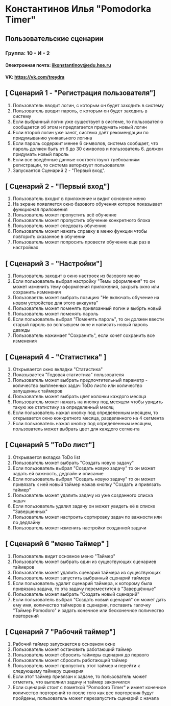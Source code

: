 # Константинов Илья "Pomodorka Timer"
## Пользовательские сценарии
### Группа: 10 - И - 2
#### Электронная почта: iikonstantinov@edu.hse.ru
#### VK: https://vk.com/treydra

## [ Сценарий 1 - "Регистрация пользователя"]
 1. Пользователь вводит логин, с которым он будет заходить в систему
 2. Пользователь вводит пароль, с которым он будет заходить в систему
 4. Если выбранный логин уже существует в системе, то пользователю сообщается об этом и предлагается придумать новый логин
 5. Если второй логин уже занят, система даёт рекомендации по придумыванию уникального логина
 6. Если пароль содержит менее 6 символов, система сообщает, что пароль должен быть от 6 до 30 символов и пользователь 6. должен придумать новый пароль
 8. Если все введённые данные соответствуют требованиям регистрации, то система авторизует пользователя
 10. Запускается Сценарий 2 - "Первый вход".

## [ Сценарий 2 - "Первый вход"]
 1. Пользователь входит в приложение и видит основное меню
 2. На экране появляется окно базового обучения которое показывает функционал приложения
 3. Пользователь может пропустить всё обучение
 4. Пользователь может пропустить обучение конкретного блока
 4. Пользователь может следовать обучению
 5. Пользователь может нажать справку в меню функции чтобы повторить сказанное в обучении
 6. Пользователь может попросить провести обучение еще раз в настройках

## [ Сценарий 3 - "Настройки"]
 1. Пользователь заходит в окно настроек из базового меню
 2. Если пользователь выбрал настройку "Темы оформления" то он может изменить тему оформления приложения, закрыть окно или сохранить изменения
 3. Пользоваетль может выбрать позицию "Не включать обучение на новом устройстве для этого аккаунта"
 4. Пользователь может поменять привязанный логин и выбрть новый
 5. Пользователь может поменять пароль
 6. Если пользователь выбрал "Поменять пароль", то он должен ввести старый пароль во всплывшем окне и написать новый пароль дважды
 7. Пользователь нажимает "Сохранить", если хочет сохранить все изменения

## [ Сценарий 4 - "Статистика" ]
 1. Открывается окно вкладки "Статистика"
 2. Показывается "Годовая статистика" пользователя 
 2. Пользователь может выбрать предпочтительный параметр - количество выплненных задач ToDo листо или количество запущенных таймеров
 3. Пользователь может выбрать цвет колонки каждого месяца
 3. Пользователь может нажать на кнопку под месяцем чтобы увидить такую же статистику за определенный месяц
 4. Если пользователь нажал кнопку под определенным месяцем, то открывается окно конкретного месяца, разделенного на 4 сегмента
 6. Если пользователь нажал кнопку под определенным месяцем, пользователь может выбрать цвет для каждого сегмента

## [ Сценарий 5 "ToDo лист"]
 1. Открывается вкладка ToDo list 
 2. Пользователь может выбрать "Создать новую задачу"
 3. Если пользователь выбрал "Создать новую задачу" то он может задать ей важность, дедлайн и описание
 4. Если пользователь выбрал "Создать новую задачу" то он может привязать к ней новый таймер нажав кнопку "Создать и привязать таймер"
 4. Пользователь может удалить задачу из уже созданного списка задач
 5. Если пользователь удалил задачу он может увидеть её в списке "Завершенных"
 5. Пользователь может настроить сортировку задач по важности или по дедлайну
 6. Пользователь может изменить настройки созданной задачи

## [ Сценарий 6 "меню Таймер" ]
 1. Пользователь видит основное меню "Таймер"
 2. Пользователь может выбрать один из существующих сценариев таймеров
 3. Пользователь может удалить сценарий таймера из существующих
 4. Пользователь может запустить выбранный сценарий таймера
 5. Если пользователь удалит сценарий таймера, к которому была привязана задача, то эта задачу переместится в "Завершённые"
 6. Пользователь может выбрать "Создать новый сценарий"
 7. Если пользователь выбрал "Создать новый сценарий" он может дать ему имя, количество таймеров в сценарии, поставить галочку "Таймер Pomodoro" и задать конечное или бесконечное поличество повторений

## [ Сценарий 7 "Рабочий таймер"]
 1. Рабочий таймер запускается в основном окне 
 2. Пользователь может остановить работающий таймер
 3. Пользователь может сбросить таймеры сценария до первого
 4. Пользователь может сбросить работающий таймер
 5. Пользователь может пропустить этот таймер и перейти к следующему таймеру сценария
 6. Если этот таймер привязан к задаче, то пользователь может отметить, что выполнил задачу и таймер закончился
 7. Если сценарий стоит с пометкой "Pomodoro Timer" и имеет конечное количество повторений то после того как все повторения будут пройдены, пользователь может перезапустить сценарий с начала
